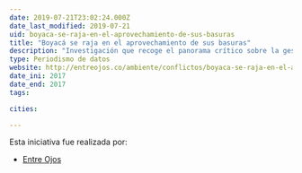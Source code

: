 ```yaml
---
date: 2019-07-21T23:02:24.000Z
date_last_modified: 2019-07-21
uid: boyaca-se-raja-en-el-aprovechamiento-de-sus-basuras
title: "Boyacá se raja en el aprovechamiento de sus basuras"
description: "Investigación que recoge el panorama crítico sobre la gestión de residuos sólidos que ha causado estragos en el departamento de Boyacá, Colombia."
type: Periodismo de datos
website: http://entreojos.co/ambiente/conflictos/boyaca-se-raja-en-el-aprovechamiento-de-sus-basuras
date_ini: 2017
date_end: 2017
tags:

cities: 

---
```


Esta iniciativa fue realizada por:

- [Entre Ojos](/i/entre-ojos.html)

